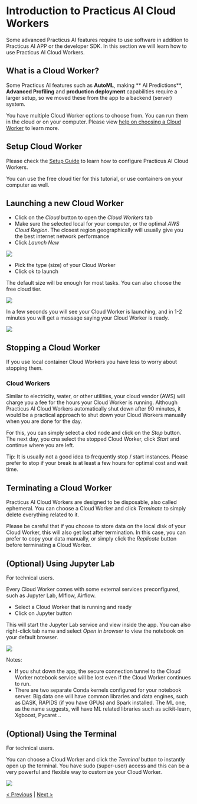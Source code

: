# Introduction to Practicus AI Cloud Workers

Some advanced Practicus AI features require to use software in addition to Practicus AI APP or the developer SDK. In this section we will learn how to use Practicus AI Cloud Workers.

## What is a Cloud Worker?

Some Practicus AI features such as **AutoML**, making ** AI Predictions**, **Advanced Profiling** and **production deployment** capabilities require a larger setup, so we moved these from the app to a backend (server) system.  

You have multiple Cloud Worker options to choose from. You can run them in the cloud or on your computer. Please view [help on choosing a Cloud Worker](../setup-guide.md#choose-a-worker-node-system) to learn more.  


## Setup Cloud Worker

Please check the [Setup Guide](../setup-guide.md) to learn how to configure Practicus AI Cloud Workers. 

You can use the free cloud tier for this tutorial, or use containers on your computer as well.

## Launching a new Cloud Worker

- Click on the _Cloud_ button to open the _Cloud Workers_ tab
- Make sure the selected local for your computer, or the optimal _AWS Cloud Region_. The closest region geographically will usually give you the best internet network performance
- Click _Launch New_ 

![](img/cloud-intro/cloud-tab.png)

- Pick the type (size) of your Cloud Worker
- Click ok to launch 

The default size will be enough for most tasks. You can also choose the free cloud tier.

![](img/cloud-intro/launch.png)

In a few seconds you will see your Cloud Worker is launching, and in 1-2 minutes you will get a message saying your Cloud Worker is ready.

![](img/cloud-intro/launch-2.png)

## Stopping a Cloud Worker

If you use local container Cloud Workers you have less to worry about stopping them.  

### Cloud Workers
Similar to electricity, water, or other utilities, your cloud vendor (AWS) will charge you a fee for the hours your Cloud Worker is running. Although Practicus AI Cloud Workers automatically shut down after 90 minutes, it would be a practical approach to shut down your Cloud Workers manually when you are done for the day.

For this, you can simply select a clod node and click on the _Stop_ button. The next day, you cna select the stopped Cloud Worker, click _Start_ and continue where you are left.

Tip: It is usually not a good idea to frequently stop / start instances. Please prefer to stop if your break is at least a few hours for optimal cost and wait time.

## Terminating a Cloud Worker

Practicus AI Cloud Workers are designed to be disposable, also called ephemeral. You can choose a Cloud Worker and click _Terminate_ to simply delete everything related to it.

Please be careful that if you choose to store data on the local disk of your Cloud Worker, this will also get lost after termination. In this case, you can prefer to copy your data manually, or simply click the _Replicate_ button before terminating a Cloud Worker. 

## (Optional) Using Jupyter Lab

For technical users.

Every Cloud Worker comes with some external services preconfigured, such as Jupyter Lab, Mlflow, Airflow.  

- Select a Cloud Worker that is running and ready
- Click on Jupyter button

This will start the Jupyter Lab service and view inside the app. You can also right-click tab name and select _Open in browser_ to view the notebook on your default browser.

![](img/cloud-intro/jupyter.png)

Notes: 

- If you shut down the app, the secure connection tunnel to the Cloud Worker notebook service will be lost even if the Cloud Worker continues to run.
- There are two separate Conda kernels configured for your notebook server. Big data one will have common libraries and data engines, such as DASK, RAPIDS (if you have GPUs) and Spark installed. The ML one, as the name suggests, will have ML related libraries such as scikit-learn, Xgboost, Pycaret ..

## (Optional) Using the Terminal

For technical users.

You can choose a Cloud Worker and click the _Terminal_ button to instantly open up the terminal. You have sudo (super-user) access and this can be a very powerful and flexible way to customize your Cloud Worker.

![](img/cloud-intro/terminal.png)


[< Previous](data-prep-intro.md) | [Next >](explore.md)